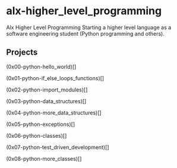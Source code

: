 # alx-higher_level_programming
Alx Higher Level Programming 
Starting a higher level language as a software engineering student (Python programming and others).

## Projects

(0x00-python-hello_world)[]

(0x01-python-if_else_loops_functions)[]

(0x02-python-import_modules)[]

(0x03-python-data_structures)[]

(0x04-python-more_data_structures)[]

(0x05-python-exceptions)[]

(0x06-python-classes)[]

(0x07-python-test_driven_development)[]

(0x08-python-more_classes)[]
